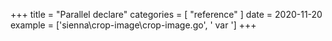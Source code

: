+++
title = "Parallel declare"
categories = [ "reference" ]
date = 2020-11-20
example = ['sienna\crop-image\crop-image.go', ' var ']
+++
